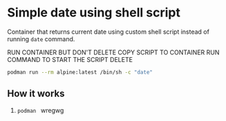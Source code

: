 # Simple date using shell script
Container that returns current date using custom shell script instead of running `date` command.

RUN CONTAINER BUT DON'T DELETE
COPY SCRIPT TO CONTAINER
RUN COMMAND TO START THE SCRIPT
DELETE 

```bash
podman run --rm alpine:latest /bin/sh -c "date"
```
## How it works
1. `podman ` wregwg